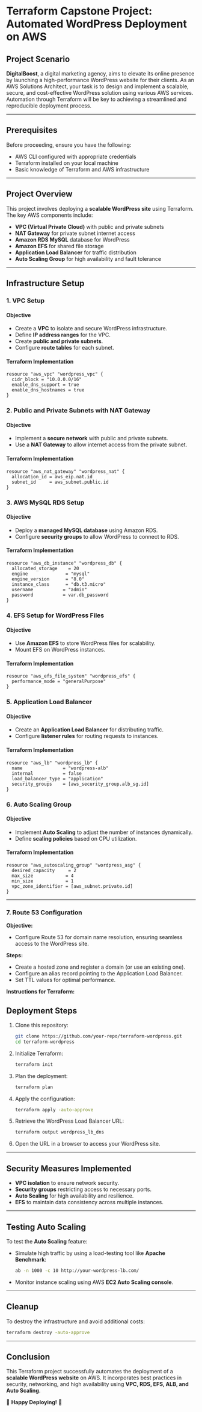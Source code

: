 # Terraform Capstone Project: Automated WordPress Deployment on AWS

## Project Scenario

**DigitalBoost**, a digital marketing agency, aims to elevate its online presence by launching a high-performance WordPress website for their clients. As an AWS Solutions Architect, your task is to design and implement a scalable, secure, and cost-effective WordPress solution using various AWS services. Automation through Terraform will be key to achieving a streamlined and reproducible deployment process.

---

## Prerequisites

Before proceeding, ensure you have the following:

- AWS CLI configured with appropriate credentials
- Terraform installed on your local machine
- Basic knowledge of Terraform and AWS infrastructure

---

## Project Overview

This project involves deploying a **scalable WordPress site** using Terraform. The key AWS components include:

- **VPC (Virtual Private Cloud)** with public and private subnets
- **NAT Gateway** for private subnet internet access
- **Amazon RDS MySQL** database for WordPress
- **Amazon EFS** for shared file storage
- **Application Load Balancer** for traffic distribution
- **Auto Scaling Group** for high availability and fault tolerance

---

## Infrastructure Setup

### 1. VPC Setup

#### Objective

- Create a **VPC** to isolate and secure WordPress infrastructure.
- Define **IP address ranges** for the VPC.
- Create **public and private subnets**.
- Configure **route tables** for each subnet.

#### Terraform Implementation

```hcl
resource "aws_vpc" "wordpress_vpc" {
  cidr_block = "10.0.0.0/16"
  enable_dns_support = true
  enable_dns_hostnames = true
}
```

### 2. Public and Private Subnets with NAT Gateway

#### Objective

- Implement a **secure network** with public and private subnets.
- Use a **NAT Gateway** to allow internet access from the private subnet.

#### Terraform Implementation

```hcl
resource "aws_nat_gateway" "wordpress_nat" {
  allocation_id = aws_eip.nat.id
  subnet_id     = aws_subnet.public.id
}
```

### 3. AWS MySQL RDS Setup

#### Objective

- Deploy a **managed MySQL database** using Amazon RDS.
- Configure **security groups** to allow WordPress to connect to RDS.

#### Terraform Implementation

```hcl
resource "aws_db_instance" "wordpress_db" {
  allocated_storage    = 20
  engine              = "mysql"
  engine_version      = "8.0"
  instance_class      = "db.t3.micro"
  username           = "admin"
  password           = var.db_password
}
```

### 4. EFS Setup for WordPress Files

#### Objective

- Use **Amazon EFS** to store WordPress files for scalability.
- Mount EFS on WordPress instances.

#### Terraform Implementation

```hcl
resource "aws_efs_file_system" "wordpress_efs" {
  performance_mode = "generalPurpose"
}
```

### 5. Application Load Balancer

#### Objective

- Create an **Application Load Balancer** for distributing traffic.
- Configure **listener rules** for routing requests to instances.

#### Terraform Implementation

```hcl
resource "aws_lb" "wordpress_lb" {
  name               = "wordpress-alb"
  internal           = false
  load_balancer_type = "application"
  security_groups    = [aws_security_group.alb_sg.id]
}
```

### 6. Auto Scaling Group

#### Objective

- Implement **Auto Scaling** to adjust the number of instances dynamically.
- Define **scaling policies** based on CPU utilization.

#### Terraform Implementation

```hcl
resource "aws_autoscaling_group" "wordpress_asg" {
  desired_capacity     = 2
  max_size            = 4
  min_size            = 1
  vpc_zone_identifier = [aws_subnet.private.id]
}
```

---

### 7. Route 53 Configuration

**Objective:**

- Configure Route 53 for domain name resolution, ensuring seamless access to the WordPress site.

**Steps:**

- Create a hosted zone and register a domain (or use an existing one).
- Configure an alias record pointing to the Application Load Balancer.
- Set TTL values for optimal performance.

**Instructions for Terraform:**

## Deployment Steps

1. Clone this repository:

   ```sh
   git clone https://github.com/your-repo/terraform-wordpress.git
   cd terraform-wordpress
   ```

2. Initialize Terraform:

   ```sh
   terraform init
   ```

3. Plan the deployment:

   ```sh
   terraform plan
   ```

4. Apply the configuration:

   ```sh
   terraform apply -auto-approve
   ```

5. Retrieve the WordPress Load Balancer URL:

   ```sh
   terraform output wordpress_lb_dns
   ```

6. Open the URL in a browser to access your WordPress site.

---

## Security Measures Implemented

- **VPC isolation** to ensure network security.
- **Security groups** restricting access to necessary ports.
- **Auto Scaling** for high availability and resilience.
- **EFS** to maintain data consistency across multiple instances.

---

## Testing Auto Scaling

To test the **Auto Scaling** feature:

- Simulate high traffic by using a load-testing tool like **Apache Benchmark**:

  ```sh
  ab -n 1000 -c 10 http://your-wordpress-lb.com/
  ```

- Monitor instance scaling using AWS **EC2 Auto Scaling console**.

---

## Cleanup

To destroy the infrastructure and avoid additional costs:

```sh
terraform destroy -auto-approve
```

---

## Conclusion

This Terraform project successfully automates the deployment of a **scalable WordPress website** on AWS. It incorporates best practices in security, networking, and high availability using **VPC, RDS, EFS, ALB, and Auto Scaling**.

🚀 **Happy Deploying!** 🚀
